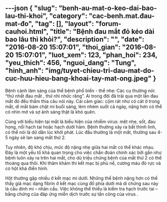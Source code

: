 ---json
{
    "slug": "benh-au-mat-o-keo-dai-bao-lau-thi-khoi",
    "category": "cac-benh.mat.đau-mat-đo",
    "tag": [],
    "layout": "forum-cauhoi.html",
    "title": "Bệnh đau mắt đỏ kéo dài bao lâu thì khỏi?",
    "description": "",
    "date": "2016-08-20 15:07:01",
    "thoi_gian": "2016-08-20 15:07:01",
    "luot_xem": 123,
    "phan_hoi": 234,
    "yeu_thich": 456,
    "nguoi_dang": "Tung",
    "hinh_anh": "img/tuyet-chieu-tri-dau-mat-do-cuc-huu-hieu-bang-khoai-tay-mat-ong.jpeg"
}
---
Bệnh cảnh lâm sàng của thể bệnh phổ biến - thể nhẹ: Các cụ thường nói: “thứ nhất đau mắt , thứ nhì nhức răng”. Ai trong đời đã trải qua một lần đau mắt đỏ đều thấm thía câu nói này. Cái cảm giác: cộm rát như có cát ở trong mắt, dỉ mắt bám chặt mi buổi sáng, lèm nhèm suốt cả ngày, nặng hơn có thể có nhìn mờ và sợ ánh sáng thật là khó quên. 

Cùng với biểu hiện tại mắt là biểu hiện của nhiễm virus: mệt nhẹ, sốt, đau họng, nổi hạch tai hoặc hạch dưới hàm. Bệnh thường xảy ra bất thình lình, có thể nói là dữ dằn lúc khởi phát. Lúc đầu thường là một mắt, thường sau 4-5 ngày sẽ lan sang mắt thứ 2. 

Tuy nhiên, độ khó chịu, mức độ nặng nhẹ giữa hai mắt có thể khác nhau. Đây là một yếu tố khá quan trọng cho việc chẩn đoán chính xác bởi gần như bệnh luôn xảy ra trên hai mắt, cho dù triệu chứng bệnh của mắt thứ 2 có thể thoáng qua thôi. Khi thăm khám thì kết mạc bị phù nề, cương máu đỏ rực và có hột khá điển hình. 

Hột thường gặp nhiều ở kết mạc mi dưới. Những thể bệnh nặng hơn có thể thấy giả mạc dạng fibrin ở kết mạc cùng đồ phía dưới mà di chứng sau này là cầu dính mi – nhãn cầu. Việc không thể thiếu là kiểm tra hạch trước tai – bằng chứng của đáp ứng miễn dịch trước sự tấn công của virus .